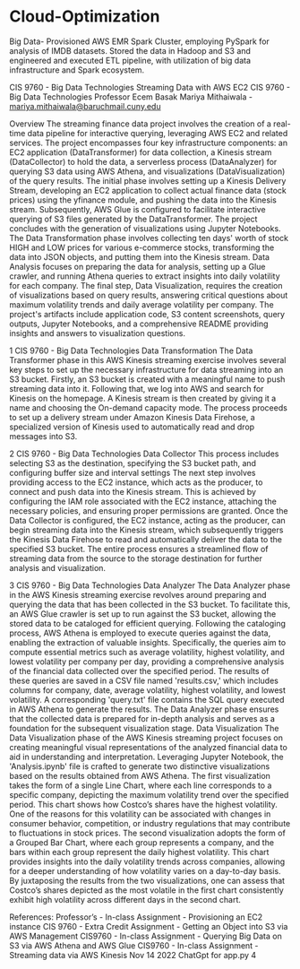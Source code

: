 # Cloud-Optimization
Big Data- Provisioned AWS EMR Spark Cluster, employing PySpark for analysis of IMDB datasets. Stored the data in Hadoop and S3 and engineered and executed ETL pipeline, with utilization of big data infrastructure and Spark ecosystem.


CIS 9760 - Big Data Technologies
Streaming Data with AWS EC2
CIS 9760 - Big Data Technologies
Professor Ecem Basak
Mariya Mithaiwala - mariya.mithaiwala@baruchmail.cuny.edu

Overview
The streaming finance data project involves the creation of a real-time data pipeline for
interactive querying, leveraging AWS EC2 and related services. The project encompasses
four key infrastructure components: an EC2 application (DataTransformer) for data
collection, a Kinesis stream (DataCollector) to hold the data, a serverless process
(DataAnalyzer) for querying S3 data using AWS Athena, and visualizations
(DataVisualization) of the query results. The initial phase involves setting up a Kinesis
Delivery Stream, developing an EC2 application to collect actual finance data (stock prices)
using the yfinance module, and pushing the data into the Kinesis stream. Subsequently,
AWS Glue is configured to facilitate interactive querying of S3 files generated by the
DataTransformer. The project concludes with the generation of visualizations using Jupyter
Notebooks. The Data Transformation phase involves collecting ten days' worth of stock
HIGH and LOW prices for various e-commerce stocks, transforming the data into JSON
objects, and putting them into the Kinesis stream. Data Analysis focuses on preparing the
data for analysis, setting up a Glue crawler, and running Athena queries to extract insights
into daily volatility for each company. The final step, Data Visualization, requires the creation
of visualizations based on query results, answering critical questions about maximum
volatility trends and daily average volatility per company. The project's artifacts include
application code, S3 content screenshots, query outputs, Jupyter Notebooks, and a
comprehensive README providing insights and answers to visualization questions.

1
CIS 9760 - Big Data Technologies
Data Transformation
The Data Transformer phase in this AWS Kinesis streaming exercise involves several key
steps to set up the necessary infrastructure for data streaming into an S3 bucket. Firstly, an
S3 bucket is created with a meaningful name to push streaming data into it. Following that,
we log into AWS and search for Kinesis on the homepage. A Kinesis stream is then created
by giving it a name and choosing the On-demand capacity mode. The process proceeds to
set up a delivery stream under Amazon Kinesis Data Firehose, a specialized version of
Kinesis used to automatically read and drop messages into S3.

2
CIS 9760 - Big Data Technologies
Data Collector
This process includes selecting S3 as the destination, specifying the S3 bucket path, and
configuring buffer size and interval settings The next step involves providing access to the
EC2 instance, which acts as the producer, to connect and push data into the Kinesis stream.
This is achieved by configuring the IAM role associated with the EC2 instance, attaching the
necessary policies, and ensuring proper permissions are granted. Once the Data Collector is
configured, the EC2 instance, acting as the producer, can begin streaming data into the
Kinesis stream, which subsequently triggers the Kinesis Data Firehose to read and
automatically deliver the data to the specified S3 bucket. The entire process ensures a
streamlined flow of streaming data from the source to the storage destination for further
analysis and visualization.

3
CIS 9760 - Big Data Technologies
Data Analyzer
The Data Analyzer phase in the AWS Kinesis streaming exercise revolves around preparing
and querying the data that has been collected in the S3 bucket. To facilitate this, an AWS
Glue crawler is set up to run against the S3 bucket, allowing the stored data to be cataloged
for efficient querying. Following the cataloging process, AWS Athena is employed to execute
queries against the data, enabling the extraction of valuable insights. Specifically, the
queries aim to compute essential metrics such as average volatility, highest volatility, and
lowest volatility per company per day, providing a comprehensive analysis of the financial
data collected over the specified period. The results of these queries are saved in a CSV file
named 'results.csv,' which includes columns for company, date, average volatility, highest
volatility, and lowest volatility. A corresponding 'query.txt' file contains the SQL query
executed in AWS Athena to generate the results. The Data Analyzer phase ensures that the
collected data is prepared for in-depth analysis and serves as a foundation for the
subsequent visualization stage.
Data Visualization
The Data Visualization phase of the AWS Kinesis streaming project focuses on creating
meaningful visual representations of the analyzed financial data to aid in understanding and
interpretation. Leveraging Jupyter Notebook, the 'Analysis.ipynb' file is crafted to generate
two distinctive visualizations based on the results obtained from AWS Athena. The first
visualization takes the form of a single Line Chart, where each line corresponds to a specific
company, depicting the maximum volatility trend over the specified period. This chart shows
how Costco’s shares have the highest volatility. One of the reasons for this volatility can be
associated with changes in consumer behavior, competition, or industry regulations that may
contribute to fluctuations in stock prices.
The second visualization adopts the form of a Grouped Bar Chart, where each group
represents a company, and the bars within each group represent the daily highest volatility.
This chart provides insights into the daily volatility trends across companies, allowing for a
deeper understanding of how volatility varies on a day-to-day basis. By juxtaposing the
results from the two visualizations, one can assess that Costco’s shares depicted as the
most volatile in the first chart consistently exhibit high volatility across different days in the
second chart.


References:
Professor’s - In-class Assignment - Provisioning an EC2 instance
CIS 9760 - Extra Credit Assignment - Getting an Object into S3 via AWS Management
CIS9760 - In-class Assignment - Querying Big Data on S3 via AWS Athena and AWS Glue
CIS9760 - In-class Assignment - Streaming data via AWS Kinesis Nov 14 2022
ChatGpt for app.py
4
